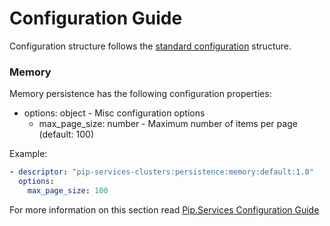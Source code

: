 # Configuration Guide <br/>

Configuration structure follows the 
[standard configuration](https://github.com/pip-services/pip-services3-container-node/doc/Configuration.md) 
structure. 


### <a name="persistence_memory"></a> Memory

Memory persistence has the following configuration properties:
- options: object - Misc configuration options
  - max_page_size: number - Maximum number of items per page (default: 100)

Example:
```yaml
- descriptor: "pip-services-clusters:persistence:memory:default:1.0"
  options:
    max_page_size: 100
```

For more information on this section read 
[Pip.Services Configuration Guide](https://github.com/pip-services/pip-services3-container-node/doc/Configuration.md#deps)